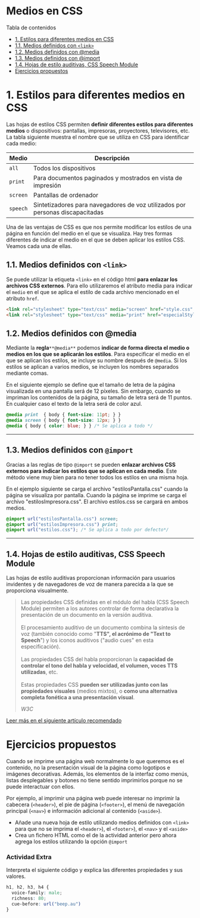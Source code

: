 # **Medios en CSS**

Tabla de contenidos

-   [1. Estilos para diferentes medios en CSS](#1-stilos-para-diferentes-medios-en-CSS)
-   [1.1. Medios definidos con `<link>`](#11-Medios-definidos-con-link)
-   [1.2. Medios definidos con @media](#12-Medios-definidos-con-media)
-   [1.3. Medios definidos con @import](#13-Medios-definidos-con-import)
-   [1.4. Hojas de estilo auditivas, CSS Speech Module](#14-Hojas-de-estilo-auditivas-CSS-Speech-Module)
-   [Ejercicios propuestos](#Ejercicios-propuestos)

# 1. Estilos para diferentes medios en CSS

Las hojas de estilos CSS permiten **definir diferentes estilos para diferentes medios** o dispositivos: pantallas, impresoras, proyectores, televisores, etc. La tabla siguiente muestra el nombre que se utiliza en CSS para identificar cada medio:

| Medio | Descripción |
| --- | --- |
| `all` | Todos los dispositivos |
| `print` | Para documentos paginados y mostrados en vista de impresión |
| `screen` | Pantallas de ordenador |
| `speech` | Sintetizadores para navegadores de voz utilizados por personas discapacitadas |

Una de las ventajas de CSS es que nos permite modificar los estilos de una página en función del medio en el que se visualiza. Hay tres formas diferentes de indicar el medio en el que se deben aplicar los estilos CSS. Veamos cada una de ellas.

## 1.1. Medios definidos con `<link>`

Se puede utilizar la etiqueta `<link>` en el código html **para enlazar los archivos CSS externos**. Para ello utilizaremos el atributo media para indicar el `medio` en el que se aplica el estilo de cada archivo mencionado en el atributo `href`.

```html
<link rel="stylesheet" type="text/css" media="screen" href="style.css" />
<link rel="stylesheet" type="text/css" media="print" href="especialStyle.css" />
```

## 1.2. Medios definidos con @media

Mediante la **regla**`**@media**` podemos **indicar de forma directa el medio o medios en los que se aplicarán los estilos**. Para especificar el medio en el que se aplican los estilos, se incluye su nombre después de `@media`. Si los estilos se aplican a varios medios, se incluyen los nombres separados mediante comas.

En el siguiente ejemplo se define que el tamaño de letra de la página visualizada en una pantalla será de 12 píxeles. Sin embargo, cuando se impriman los contenidos de la página, su tamaño de letra será de 11 puntos. En cualquier caso el texto de la letra será de color azul.

```css
@media print  { body { font-size: 11pt; } }
@media screen { body { font-size: 12px; } }
@media { body { color: blue; } } /* Se aplica a todo */
```

* * * * *

## 1.3. Medios definidos con `@import`

Gracias a las reglas de tipo `@import` se pueden **enlazar archivos CSS externos para indicar los estilos que se aplican en cada medio**. Este método viene muy bien para no tener todos los estilos en una misma hoja.

En el ejemplo siguiente se carga el archivo "estilosPantalla.css" cuando la página se visualiza por pantalla. Cuando la página se imprime se carga el archivo "estilosImpresora.css". El archivo estilos.css se cargará en ambos medios.

```css
@import url("estilosPantalla.css") screen;
@import url("estilosImpresora.css") print;
@import url("estilos.css"); /* Se aplica a todo por defecto*/
```
* * * * *

## 1.4. Hojas de estilo auditivas, CSS Speech Module

Las hojas de estilo auditivas proporcionan información para usuarios invidentes y de navegadores de voz de manera parecida a la que se proporciona visualmente.

> Las propiedades CSS definidas en el módulo del habla (CSS Speech Module) permiten a los autores controlar de forma declarativa la presentación de un documento en la versión auditiva.\
>\
> El procesamiento auditivo de un documento combina la síntesis de voz (también conocido como "**TTS", el acrónimo de "Text to Speech**") y los iconos auditivos ("audio cues" en esta especificación).\
>\
> Las propiedades CSS del habla proporcionan la **capacidad de controlar el tono del habla y velocidad, el volumen, voces TTS utilizadas**, etc.\
>\
> Estas propiedades CSS **pueden ser utilizadas junto con las propiedades visuales** (medios mixtos), o **como una alternativa completa fonética a una presentación visual**.
>
> *W3C*

[Leer más en el siguiente artículo recomendado](https://escss.blogspot.com/2012/06/css-speech-module-css-hablado.html)

# Ejercicios propuestos

Cuando se imprime una página web normalmente lo que queremos es el contenido, no la presentación visual de la página como logotipos e imágenes decorativas. Además, los elementos de la interfaz como menús, listas desplegables y botones no tiene sentido imprimirlos porque no se puede interactuar con ellos.

Por ejemplo, al imprimir una página web puede interesar no imprimir la cabecera (`<header>`), el pie de página (`<footer>`), el menú de navegación principal (`<nav>`) e información adicional al contenido (`<aside>`).

- Añade una nueva hoja de estilo utilizando medios definidos con `<link>` para que no se imprima el `<header>`), el `<footer>`), el `<nav>` y el `<aside>`
- Crea un fichero HTML como el de la actividad anterior pero ahora agrega los estilos utilizando la opción `@import`

### Actividad Extra

Interpreta el siguiente código y explica las diferentes propiedades y sus valores.

```css
h1, h2, h3, h4 {
  voice-family: male;
  richness: 80;
  cue-before: url("beep.au")
}
```